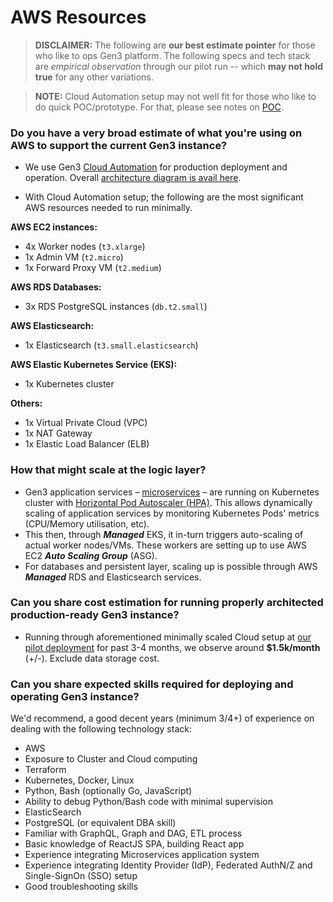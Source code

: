 # AWS Resources

> **DISCLAIMER:** The following are **our best estimate pointer** for those who like to ops Gen3 platform. The following specs and tech stack are _empirical observation_ through our pilot run -- which **may not hold true** for any other variations.

> **NOTE:** Cloud Automation setup may not well fit for those who like to do quick POC/prototype. For that, please see notes on [POC](../poc).

### Do you have a very broad estimate of what you're using on AWS to support the current Gen3 instance?

- We use Gen3 [Cloud Automation](https://gen3.org/resources/operator/) for production deployment and operation. Overall [architecture diagram is avail here](https://github.com/uc-cdis/cloud-automation#network-diagram).

- With Cloud Automation setup; the following are the most significant AWS resources needed to run minimally.

**AWS EC2 instances:**
- 4x Worker nodes (`t3.xlarge`)
- 1x Admin VM (`t2.micro`)
- 1x Forward Proxy VM (`t2.medium`)
 
**AWS RDS Databases:**
- 3x RDS PostgreSQL instances (`db.t2.small`)

**AWS Elasticsearch:**
- 1x Elasticsearch (`t3.small.elasticsearch`)

**AWS Elastic Kubernetes Service (EKS):**
- 1x Kubernetes cluster
 
**Others:**
- 1x Virtual Private Cloud  (VPC)
- 1x NAT Gateway
- 1x Elastic Load Balancer (ELB)
 

### How that might scale at the logic layer?
 
- Gen3 application services – [microservices](https://gen3.org/resources/developer/microservice/) – are running on Kubernetes cluster with [Horizontal Pod Autoscaler (HPA)](https://kubernetes.io/docs/tasks/run-application/horizontal-pod-autoscale/). This allows dynamically scaling of application services by monitoring Kubernetes Pods' metrics (CPU/Memory utilisation, etc).
- This then, through **_Managed_** EKS, it in-turn triggers auto-scaling of actual worker nodes/VMs. These workers are setting up to use AWS EC2 **_Auto Scaling Group_** (ASG).
- For databases and persistent layer, scaling up is possible through AWS **_Managed_** RDS and Elasticsearch services.

### Can you share cost estimation for running properly architected production-ready Gen3 instance?

- Running through aforementioned minimally scaled Cloud setup at [our pilot deployment](https://gen3.cloud.dev.umccr.org/) for past 3-4 months, we observe around **$1.5k/month** (+/-). Exclude data storage cost.

### Can you share expected skills required for deploying and operating Gen3 instance?

We'd recommend, a good decent years (minimum 3/4+) of experience on dealing with the following technology stack:

- AWS 
- Exposure to Cluster and Cloud computing
- Terraform
- Kubernetes, Docker, Linux
- Python, Bash (optionally Go, JavaScript)
- Ability to debug Python/Bash code with minimal supervision
- ElasticSearch
- PostgreSQL (or equivalent DBA skill)
- Familiar with GraphQL, Graph and DAG, ETL process
- Basic knowledge of ReactJS SPA, building React app
- Experience integrating Microservices application system
- Experience integrating Identity Provider (IdP), Federated AuthN/Z and Single-SignOn (SSO) setup
- Good troubleshooting skills
